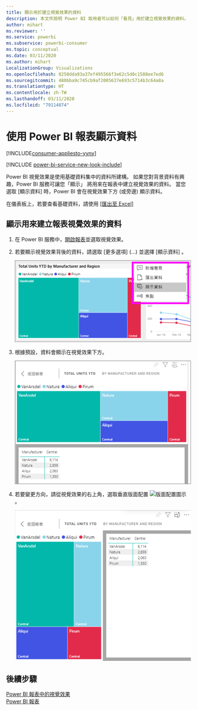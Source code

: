 ```yaml
---
title: 顯示用於建立視覺效果的資料
description: 本文件說明 Power BI 取用者可以如何「看見」用於建立視覺效果的資料。
author: mihart
ms.reviewer: ''
ms.service: powerbi
ms.subservice: powerbi-consumer
ms.topic: conceptual
ms.date: 03/11/2020
ms.author: mihart
LocalizationGroup: Visualizations
ms.openlocfilehash: 0250dda93a37ef495566f3e62c5d0c1588ee7ed6
ms.sourcegitcommit: 480bba9c745cb9af2005637e693c5714b3c64a8a
ms.translationtype: HT
ms.contentlocale: zh-TW
ms.lasthandoff: 03/11/2020
ms.locfileid: "79114074"
---
```

# <a name="show-data-with-power-bi-reports"></a>使用 Power BI 報表顯示資料

[!INCLUDE[consumer-appliesto-yyny](../includes/consumer-appliesto-yyny.md)]

[!INCLUDE [power-bi-service-new-look-include](../includes/power-bi-service-new-look-include.md)]

Power BI 視覺效果是使用基礎資料集中的資料所建構。 如果您對背景資料有興趣，Power BI 服務可讓您「顯示」  將用來在報表中建立視覺效果的資料。 當您選取 [顯示資料]  時，Power BI 會在視覺效果下方 (或旁邊) 顯示資料。

在儀表板上，若要查看基礎資料，請使用 [[匯出至 Excel]](end-user-export.md)

## <a name="show-the-data-being-used-to-create-a-report-visual"></a>顯示用來建立報表視覺效果的資料
1. 在 Power BI 服務中，[開啟報表](end-user-report-open.md)並選取視覺效果。  
2. 若要顯示視覺效果背後的資料，請選取 [更多選項]  (...) 並選擇 [顯示資料]  。
   
   ![選取 [顯示資料]](./media/end-user-show-data/power-bi-explore-show-data-newer.png)
3. 根據預設，資料會顯示在視覺效果下方。
   
   ![視覺效果與資料垂直顯示](./media/end-user-show-data/power-bi-show-data-new.png)

4. 若要變更方向，請從視覺效果的右上角，選取垂直版面配置 ![版面配置圖示](media/end-user-show-data/power-bi-vertical-icon-new.png) 。
   
   ![視覺效果與資料水平顯示](./media/end-user-show-data/power-bi-show-data-rotate.png)

## <a name="next-steps"></a>後續步驟
[Power BI 報表中的視覺效果](../visuals/power-bi-report-visualizations.md)    
[Power BI 報表](end-user-reports.md)    
